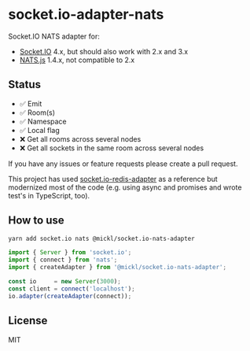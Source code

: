 # socket.io-adapter-nats

Socket.IO NATS adapter for:

- [Socket.IO](https://github.com/socketio/socket.io) 4.x, but should also work with 2.x and 3.x
- [NATS.js](https://github.com/nats-io/nats.js/) 1.4.x, not compatible to 2.x

## Status

- ✅ Emit
- ✅ Room(s)
- ✅ Namespace
- ✅ Local flag
- ❌ Get all rooms across several nodes
- ❌ Get all sockets in the same room across several nodes

If you have any issues or feature requests please create a pull request.

This project has used [socket.io-redis-adapter](https://github.com/socketio/socket.io-redis) as a reference but modernized most of the code (e.g. using async and promises and wrote test's in TypeScript, too).

## How to use

```bash
yarn add socket.io nats @mickl/socket.io-nats-adapter
```

```ts
import { Server } from 'socket.io';
import { connect } from 'nats';
import { createAdapter } from '@mickl/socket.io-nats-adapter';

const io     = new Server(3000);
const client = connect('localhost');
io.adapter(createAdapter(connect));
```

## License

MIT
